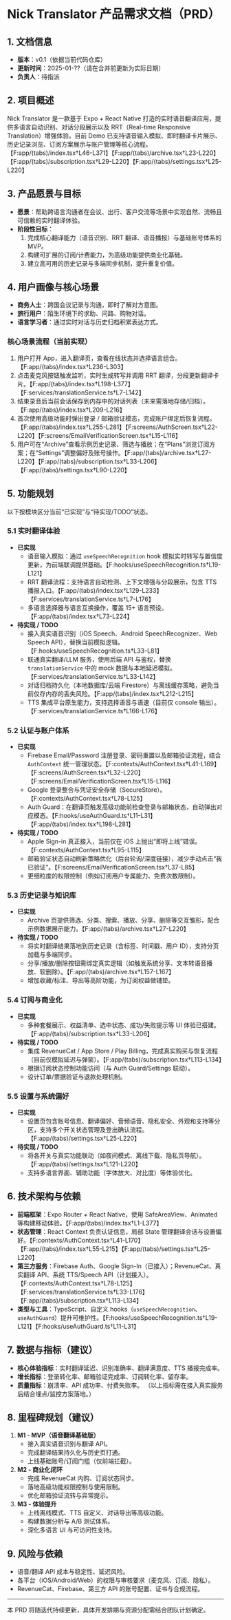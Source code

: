 # Nick Translator 产品需求文档（PRD）

## 1. 文档信息
- **版本**：v0.1（依据当前代码仓库）
- **更新时间**：2025-01-??（请在合并前更新为实际日期）
- **负责人**：待指派

## 2. 项目概述
Nick Translator 是一款基于 Expo + React Native 打造的实时语音翻译应用，提供多语言自动识别、对话分段展示以及 RRT（Real-time Responsive Translation）增强体验。目前 Demo 已支持语音输入模拟、即时翻译卡片展示、历史记录浏览、订阅方案展示与账户管理等核心流程。【F:app/(tabs)/index.tsx†L46-L371】【F:app/(tabs)/archive.tsx†L23-L220】【F:app/(tabs)/subscription.tsx†L29-L220】【F:app/(tabs)/settings.tsx†L25-L220】

## 3. 产品愿景与目标
- **愿景**：帮助跨语言沟通者在会议、出行、客户交流等场景中实现自然、流畅且可信赖的实时翻译体验。
- **阶段性目标**：
  1. 完成核心翻译能力（语音识别、RRT 翻译、语音播报）与基础账号体系的 MVP。
  2. 构建可扩展的订阅/计费能力，为高级功能提供商业化基础。
  3. 建立高可用的历史记录与多端同步机制，提升重复价值。

## 4. 用户画像与核心场景
- **商务人士**：跨国会议记录与沟通，即时了解对方意图。
- **旅行用户**：陌生环境下的求助、问路、购物对话。
- **语言学习者**：通过实时对话与历史归档积累表达方式。

### 核心场景流程（当前实现）
1. 用户打开 App，进入翻译页，查看在线状态并选择语言组合。【F:app/(tabs)/index.tsx†L236-L303】
2. 点击麦克风按钮触发监听，实时生成转写并调用 RRT 翻译，分段更新翻译卡片。【F:app/(tabs)/index.tsx†L198-L377】【F:services/translationService.ts†L7-L142】
3. 结束录音后当前会话保存到内存中的对话列表（未来需落地存储/归档）。【F:app/(tabs)/index.tsx†L209-L216】
4. 首次使用高级功能时弹出登录 / 邮箱验证模态，完成账户绑定后恢复流程。【F:app/(tabs)/index.tsx†L255-L281】【F:screens/AuthScreen.tsx†L22-L220】【F:screens/EmailVerificationScreen.tsx†L15-L116】
5. 用户可在“Archive”查看示例历史记录、筛选与播放；在“Plans”浏览订阅方案；在“Settings”调整偏好及账号操作。【F:app/(tabs)/archive.tsx†L27-L220】【F:app/(tabs)/subscription.tsx†L33-L206】【F:app/(tabs)/settings.tsx†L90-L220】

## 5. 功能规划
以下按模块区分当前“已实现”与“待实现/TODO”状态。

### 5.1 实时翻译体验
- **已实现**
  - 语音输入模拟：通过 `useSpeechRecognition` hook 模拟实时转写与置信度更新，为前端联调提供基础。【F:hooks/useSpeechRecognition.ts†L19-L121】
  - RRT 翻译流程：支持语言自动检测、上下文增强与分段展示，包含 TTS 播报入口。【F:app/(tabs)/index.tsx†L129-L233】【F:services/translationService.ts†L7-L176】
  - 多语言选择器与语言互换操作，覆盖 15+ 语言预设。【F:app/(tabs)/index.tsx†L73-L224】
- **待实现 / TODO**
  - 接入真实语音识别（iOS Speech、Android SpeechRecognizer、Web Speech API），替换当前模拟逻辑。【F:hooks/useSpeechRecognition.ts†L33-L81】
  - 联通真实翻译/LLM 服务，使用后端 API 与鉴权，替换 `translationService` 中的 mock 数据与本地延迟模拟。【F:services/translationService.ts†L33-L142】
  - 对话归档持久化（本地数据库/云端 Firestore）与离线缓存策略，避免当前仅存内存的丢失风险。【F:app/(tabs)/index.tsx†L212-L215】
  - TTS 集成平台原生能力，支持选择语音与语速（目前仅 console 输出）。【F:services/translationService.ts†L166-L176】

### 5.2 认证与账户体系
- **已实现**
  - Firebase Email/Password 注册登录、密码重置以及邮箱验证流程，结合 `AuthContext` 统一管理状态。【F:contexts/AuthContext.tsx†L41-L169】【F:screens/AuthScreen.tsx†L32-L220】【F:screens/EmailVerificationScreen.tsx†L15-L116】
  - Google 登录整合与凭证安全存储（SecureStore）。【F:contexts/AuthContext.tsx†L78-L125】
  - Auth Guard：在翻译页触发高级功能前检查登录与邮箱状态，自动弹出对应模态。【F:hooks/useAuthGuard.ts†L11-L31】【F:app/(tabs)/index.tsx†L198-L281】
- **待实现 / TODO**
  - Apple Sign-in 真正接入，当前仅在 iOS 上抛出“即将上线”错误。【F:contexts/AuthContext.tsx†L95-L115】
  - 邮箱验证状态自动刷新策略优化（后台轮询/深度链接），减少手动点击“我已验证”。【F:screens/EmailVerificationScreen.tsx†L37-L85】
  - 更细粒度的权限控制（例如订阅用户专属能力、免费次数限制）。

### 5.3 历史记录与知识库
- **已实现**
  - Archive 页提供筛选、分类、搜索、播放、分享、删除等交互雏形，配合示例数据展示能力。【F:app/(tabs)/archive.tsx†L27-L220】
- **待实现 / TODO**
  - 将实时翻译结果落地到历史记录（含标签、时间戳、用户 ID），支持分页加载与多端同步。
  - 分享/播放/删除按钮需绑定真实逻辑（如触发系统分享、文本转语音播放、软删除）。【F:app/(tabs)/archive.tsx†L157-L167】
  - 增加收藏/标注、导出等高阶功能，为订阅权益做铺垫。

### 5.4 订阅与商业化
- **已实现**
  - 多种套餐展示、权益清单、选中状态、成功/失败提示等 UI 体验已搭建。【F:app/(tabs)/subscription.tsx†L33-L206】
- **待实现 / TODO**
  - 集成 RevenueCat / App Store / Play Billing，完成真实购买与恢复流程（目前仅模拟延迟与弹窗）。【F:app/(tabs)/subscription.tsx†L113-L134】
  - 根据订阅状态控制功能访问（与 Auth Guard/Settings 联动）。
  - 设计订单/票据验证与退款处理机制。

### 5.5 设置与系统偏好
- **已实现**
  - 设置页包含账号信息、翻译偏好、音频语音、隐私安全、外观和支持等分区，支持多个开关状态管理及登出确认流程。【F:app/(tabs)/settings.tsx†L25-L220】
- **待实现 / TODO**
  - 将各开关与真实功能联动（如夜间模式、离线下载、隐私页导航）。【F:app/(tabs)/settings.tsx†L121-L220】
  - 支持多语言界面、辅助功能（字体放大、对比度）等体验优化。

## 6. 技术架构与依赖
- **前端框架**：Expo Router + React Native，使用 SafeAreaView、Animated 等构建移动体验。【F:app/(tabs)/index.tsx†L1-L377】
- **状态管理**：React Context 负责认证信息，局部 State 管理翻译会话与设置偏好。【F:contexts/AuthContext.tsx†L41-L170】【F:app/(tabs)/index.tsx†L55-L215】【F:app/(tabs)/settings.tsx†L25-L220】
- **第三方服务**：Firebase Auth、Google Sign-In（已接入）；RevenueCat、真实翻译 API、系统 TTS/Speech API（计划接入）。【F:contexts/AuthContext.tsx†L78-L125】【F:services/translationService.ts†L33-L176】【F:app/(tabs)/subscription.tsx†L113-L134】
- **类型与工具**：TypeScript、自定义 hooks（`useSpeechRecognition`、`useAuthGuard`）提升可维护性。【F:hooks/useSpeechRecognition.ts†L19-L121】【F:hooks/useAuthGuard.ts†L11-L31】

## 7. 数据与指标（建议）
- **核心体验指标**：实时翻译延迟、识别准确率、翻译满意度、TTS 播报完成率。
- **增长指标**：登录转化率、邮箱验证完成率、订阅转化率、留存率。
- **质量指标**：崩溃率、API 成功率、付费失败率。
（以上指标需在接入真实服务后结合埋点/监控方案落地。）

## 8. 里程碑规划（建议）
1. **M1 - MVP（语音翻译基础版）**
   - 接入真实语音识别与翻译 API。
   - 完成翻译结果持久化与历史页打通。
   - 上线基础账号/订阅门槛（仅前端拦截）。
2. **M2 - 商业化闭环**
   - 完成 RevenueCat 内购、订阅状态同步。
   - 落地高级功能权限控制与使用限制。
   - 优化邮箱验证流转与异常提示。
3. **M3 - 体验提升**
   - 上线离线模式、TTS 自定义、对话导出等高级功能。
   - 构建数据分析与 A/B 测试体系。
   - 深化多语言 UI 与可访问性支持。

## 9. 风险与依赖
- 语音/翻译 API 成本与稳定性、延迟风险。
- 各平台（iOS/Android/Web）的权限与审核要求（麦克风、订阅、隐私）。
- RevenueCat、Firebase、第三方 API 的账号配置、证书与合规流程。

---
本 PRD 将随迭代持续更新，具体开发排期与资源分配需结合团队计划确定。
